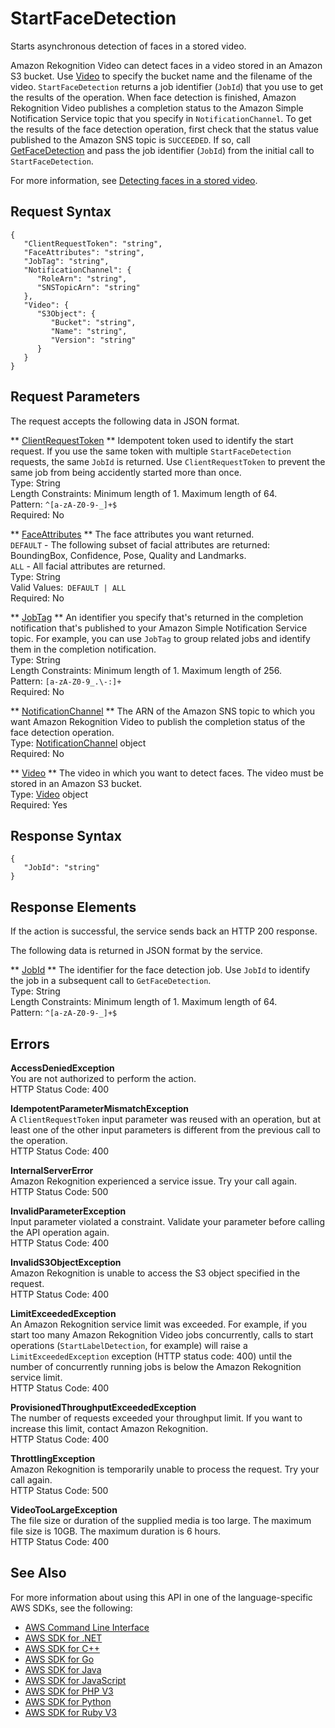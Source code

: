 # StartFaceDetection<a name="API_StartFaceDetection"></a>

Starts asynchronous detection of faces in a stored video\.

Amazon Rekognition Video can detect faces in a video stored in an Amazon S3 bucket\. Use [Video](API_Video.md) to specify the bucket name and the filename of the video\. `StartFaceDetection` returns a job identifier \(`JobId`\) that you use to get the results of the operation\. When face detection is finished, Amazon Rekognition Video publishes a completion status to the Amazon Simple Notification Service topic that you specify in `NotificationChannel`\. To get the results of the face detection operation, first check that the status value published to the Amazon SNS topic is `SUCCEEDED`\. If so, call [GetFaceDetection](API_GetFaceDetection.md) and pass the job identifier \(`JobId`\) from the initial call to `StartFaceDetection`\.

For more information, see [Detecting faces in a stored video](faces-sqs-video.md)\.

## Request Syntax<a name="API_StartFaceDetection_RequestSyntax"></a>

```
{
   "ClientRequestToken": "string",
   "FaceAttributes": "string",
   "JobTag": "string",
   "NotificationChannel": { 
      "RoleArn": "string",
      "SNSTopicArn": "string"
   },
   "Video": { 
      "S3Object": { 
         "Bucket": "string",
         "Name": "string",
         "Version": "string"
      }
   }
}
```

## Request Parameters<a name="API_StartFaceDetection_RequestParameters"></a>

The request accepts the following data in JSON format\.

 ** [ClientRequestToken](#API_StartFaceDetection_RequestSyntax) **   <a name="rekognition-StartFaceDetection-request-ClientRequestToken"></a>
Idempotent token used to identify the start request\. If you use the same token with multiple `StartFaceDetection` requests, the same `JobId` is returned\. Use `ClientRequestToken` to prevent the same job from being accidently started more than once\.   
Type: String  
Length Constraints: Minimum length of 1\. Maximum length of 64\.  
Pattern: `^[a-zA-Z0-9-_]+$`   
Required: No

 ** [FaceAttributes](#API_StartFaceDetection_RequestSyntax) **   <a name="rekognition-StartFaceDetection-request-FaceAttributes"></a>
The face attributes you want returned\.  
 `DEFAULT` \- The following subset of facial attributes are returned: BoundingBox, Confidence, Pose, Quality and Landmarks\.   
 `ALL` \- All facial attributes are returned\.  
Type: String  
Valid Values:` DEFAULT | ALL`   
Required: No

 ** [JobTag](#API_StartFaceDetection_RequestSyntax) **   <a name="rekognition-StartFaceDetection-request-JobTag"></a>
An identifier you specify that's returned in the completion notification that's published to your Amazon Simple Notification Service topic\. For example, you can use `JobTag` to group related jobs and identify them in the completion notification\.  
Type: String  
Length Constraints: Minimum length of 1\. Maximum length of 256\.  
Pattern: `[a-zA-Z0-9_.\-:]+`   
Required: No

 ** [NotificationChannel](#API_StartFaceDetection_RequestSyntax) **   <a name="rekognition-StartFaceDetection-request-NotificationChannel"></a>
The ARN of the Amazon SNS topic to which you want Amazon Rekognition Video to publish the completion status of the face detection operation\.  
Type: [NotificationChannel](API_NotificationChannel.md) object  
Required: No

 ** [Video](#API_StartFaceDetection_RequestSyntax) **   <a name="rekognition-StartFaceDetection-request-Video"></a>
The video in which you want to detect faces\. The video must be stored in an Amazon S3 bucket\.  
Type: [Video](API_Video.md) object  
Required: Yes

## Response Syntax<a name="API_StartFaceDetection_ResponseSyntax"></a>

```
{
   "JobId": "string"
}
```

## Response Elements<a name="API_StartFaceDetection_ResponseElements"></a>

If the action is successful, the service sends back an HTTP 200 response\.

The following data is returned in JSON format by the service\.

 ** [JobId](#API_StartFaceDetection_ResponseSyntax) **   <a name="rekognition-StartFaceDetection-response-JobId"></a>
The identifier for the face detection job\. Use `JobId` to identify the job in a subsequent call to `GetFaceDetection`\.  
Type: String  
Length Constraints: Minimum length of 1\. Maximum length of 64\.  
Pattern: `^[a-zA-Z0-9-_]+$` 

## Errors<a name="API_StartFaceDetection_Errors"></a>

 **AccessDeniedException**   
You are not authorized to perform the action\.  
HTTP Status Code: 400

 **IdempotentParameterMismatchException**   
A `ClientRequestToken` input parameter was reused with an operation, but at least one of the other input parameters is different from the previous call to the operation\.  
HTTP Status Code: 400

 **InternalServerError**   
Amazon Rekognition experienced a service issue\. Try your call again\.  
HTTP Status Code: 500

 **InvalidParameterException**   
Input parameter violated a constraint\. Validate your parameter before calling the API operation again\.  
HTTP Status Code: 400

 **InvalidS3ObjectException**   
Amazon Rekognition is unable to access the S3 object specified in the request\.  
HTTP Status Code: 400

 **LimitExceededException**   
An Amazon Rekognition service limit was exceeded\. For example, if you start too many Amazon Rekognition Video jobs concurrently, calls to start operations \(`StartLabelDetection`, for example\) will raise a `LimitExceededException` exception \(HTTP status code: 400\) until the number of concurrently running jobs is below the Amazon Rekognition service limit\.   
HTTP Status Code: 400

 **ProvisionedThroughputExceededException**   
The number of requests exceeded your throughput limit\. If you want to increase this limit, contact Amazon Rekognition\.  
HTTP Status Code: 400

 **ThrottlingException**   
Amazon Rekognition is temporarily unable to process the request\. Try your call again\.  
HTTP Status Code: 500

 **VideoTooLargeException**   
The file size or duration of the supplied media is too large\. The maximum file size is 10GB\. The maximum duration is 6 hours\.   
HTTP Status Code: 400

## See Also<a name="API_StartFaceDetection_SeeAlso"></a>

For more information about using this API in one of the language\-specific AWS SDKs, see the following:
+  [AWS Command Line Interface](https://docs.aws.amazon.com/goto/aws-cli/rekognition-2016-06-27/StartFaceDetection) 
+  [AWS SDK for \.NET](https://docs.aws.amazon.com/goto/DotNetSDKV3/rekognition-2016-06-27/StartFaceDetection) 
+  [AWS SDK for C\+\+](https://docs.aws.amazon.com/goto/SdkForCpp/rekognition-2016-06-27/StartFaceDetection) 
+  [AWS SDK for Go](https://docs.aws.amazon.com/goto/SdkForGoV1/rekognition-2016-06-27/StartFaceDetection) 
+  [AWS SDK for Java](https://docs.aws.amazon.com/goto/SdkForJava/rekognition-2016-06-27/StartFaceDetection) 
+  [AWS SDK for JavaScript](https://docs.aws.amazon.com/goto/AWSJavaScriptSDK/rekognition-2016-06-27/StartFaceDetection) 
+  [AWS SDK for PHP V3](https://docs.aws.amazon.com/goto/SdkForPHPV3/rekognition-2016-06-27/StartFaceDetection) 
+  [AWS SDK for Python](https://docs.aws.amazon.com/goto/boto3/rekognition-2016-06-27/StartFaceDetection) 
+  [AWS SDK for Ruby V3](https://docs.aws.amazon.com/goto/SdkForRubyV3/rekognition-2016-06-27/StartFaceDetection) 
